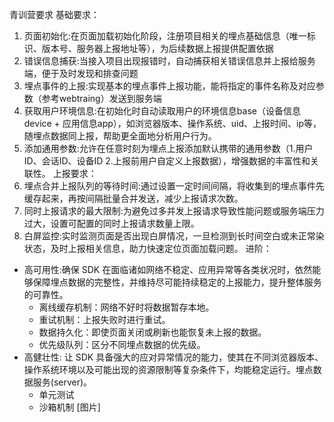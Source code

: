 
青训营要求
基础要求：
1.  页面初始化:在页面加载初始化阶段，注册项目相关的埋点基础信息（唯一标识、版本号、服务器上报地址等），为后续数据上报提供配置依据
2.  错误信息捕获:当接入项目出现报错时，自动捕获相关错误信息并上报给服务端，便于及时发现和排查问题
3.  埋点事件的上报:实现基本的埋点事件上报功能，能将指定的事件名称及对应参数（参考webtraing）发送到服务端
4.  获取用户环境信息:在初始化时自动读取用户的环境信息base（设备信息device + 应用信息app），如浏览器版本、操作系统、uid、上报时间、ip等，随埋点数据同上报，帮助更全面地分析用户行为。
5.  添加通用参数:允许在任意时刻为埋点上报添加默认携带的通用参数（1.用户ID、会话ID、设备ID 2.上报前用户自定义上报数据），增强数据的丰富性和关联性。
 上报要求：
1.  埋点合并上报队列的等待时间:通过设置一定时间间隔，将收集到的埋点事件先缓存起来，再按间隔批量合并发送，减少上报请求次数。
2.  同时上报请求的最大限制:为避免过多并发上报请求导致性能问题或服务端压力过大，设置可配置的同时上报请求数量上限。
3.  白屏监控:实时监测页面是否出现白屏情况，一旦检测到长时间空白或未正常染状态，及时上报相关信息，助力快速定位页面加载问题。
进阶：
- 高可用性:确保 SDK 在面临诸如网络不稳定、应用异常等各类状况时，依然能够保障埋点数据的完整性，并维持尽可能持续稳定的上报能力，提升整体服务的可靠性。
  - 离线缓存机制：网络不好时将数据暂存本地。
  - 重试机制：上报失败时进行重试。
  - 数据持久化：即使页面关闭或刷新也能恢复未上报的数据。
  - 优先级队列：区分不同埋点数据的优先级。
- 高健壮性: 让 SDK 具备强大的应对异常情况的能力，使其在不同浏览器版本、操作系统环境以及可能出现的资源限制等复杂条件下，均能稳定运行。埋点数据服务(server)。
  - 单元测试
  - 沙箱机制
[图片]